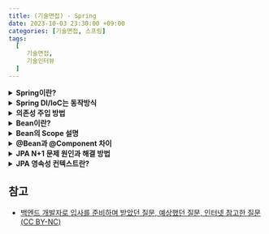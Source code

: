 ```yaml
---
title: (기술면접) - Spring
date: 2023-10-03 23:30:00 +09:00
categories: [기술면접, 스프링]
tags:
  [
     기술면접,
     기술인터뷰
  ]
---
```



<details>
<summary> <b> Spring이란?  </b> </summary>
<div markdown="1">

- 자바 오픈소스 프레임워크 중 하나이다.
- 스프링 컨테이너로 자바 객체를 관리하며 DI와 IoC를 통해 결합도를 낮출수 있다.
- AOP를 통해 공통 기능을 분리하여 관리할 수 있다.

</div>
</details>

<details>
<summary> <b> Spring DI/IoC는 동작방식  </b> </summary>
<div markdown="1">

스프링 프레임워크는 느슨한 결합을 기반으로 동작한다.
ioC 컨테이너를 통해 객체 간의 의존성을 주입하면서 느슨한 결합을 유지할 수 있다.

- **의존성 주입(Dependency Inject)**
  - 객체가 필요로 하는 의존성을 직접 생성하거나 참조하지 않고, 빈 설정 정보를 바탕으로 컨테이너가 자동으로 연결해주는 것

- **제어의 역전(Inversion Of Control)**
  - 개발자가 객체 간의 의존성을 관리하는 코드를 작성하는 것이 아닌, 프레임워크가 의존성 관리를 대신 수행하는 것

- 스프링 DI 과정       
  1) 스프링 컨테이너가 객체 생성을 위해 빈을 생성     
  2) 빈이 생성된 후, 스프링은 빈이 의존하는 다른 빈들을 찾아 의존성 주입 수행     
  3) 의존성 주입이 완료된 빈은 초기화됨       
  4) 빈이 더이상 필요하지 않으면 destory 메서드를 호출하여 빈을 종료한다.     

</div>
</details>

<details>
<summary> <b> 의존성 주입 방법  </b> </summary>
<div markdown="1">

- **생성자 주입**:
  - 생성자 호출시점에 딱 1번만 호출되는 것을 보장하며 불변, 필수 의존관계에 사용

- **Setter 주입**:
  - 선택, 변경 가능성이 있는 의존관계에 사용되며 스프링빈을 선택적으로 등록 가능

- **필드 주입**:
  - @Autowired를 사용하는데 외부에서 변경이 불가능하여 테스트하기가 힘듦
  - 주로 테스트코드에서 사용된다.

</div>
</details>

<details>
<summary> <b> Bean이란?  </b> </summary>
<div markdown="1">

- 스프링 컨테이너 안에 들어있는 객체로 필요할때 스프링 컨테이너에서 가져와 사용한다.
- @Bean 어노테이션을 사용하거나 xml설정을 통해 일반 객체를 Bean으로 등록할 수 있다.

- Bean 생성 과정     
  1) 스프링 컨테이너 생성     
  2) 스프링 빈 생성     
  3) 의존 관계 주입    
  4) 초기화 콜백(@PostConstruct)   
  5) 사용   
  6) 소멸 전 콜백(@PreDestroy)  
  7) 종료

</div>
</details>

<details>
<summary> <b> Bean의 Scope 설명  </b> </summary>
<div markdown="1">

- 빈 스코프는 빈이 존재할 수 있는 범위를 뜻하며 싱글톤, 프로토타입, request, session, application 등이 있다.
- 싱글톤은 기본 스코프로 스크링 컨테이너 시작과 종료까지 유지되는 가장 넓은 범위의 스코프이다.
- 프로트타입은 빈의 생성과 의존관계 주입까지만 관여하고 더는 관리하지 않는 매우 짧은 범위의 스코프이다.

</div>
</details>

<details>
<summary> <b> @Bean과 @Component 차이  </b> </summary>
<div markdown="1">

- **@Bean**:
  - 외부 라이브러리를 Bean으로 등록하고 싶은 경우 사용
  - 메서드 레벨에만 적용 가능

- **@Component**:
  - 클래스 레벨에만 적용 가능
  
</div>
</details>

<details>
<summary> <b> JPA N+1 문제 원인과 해결 방법  </b> </summary>
<div markdown="1">

- N+1 이란 1번의 쿼리를 날렸을때 의도하지 않은 N번의 쿼리가 추가적으로 실행되는 것을 의미한다.
- 발생 원인은 연관관계를 가진 엔티티를 조회할 때 한 쪽 테이블만 조회하고 연결된 다른 테이블은 따로 조회하기 때문이다.
- Fetch Join이나 @EntityGraph사용시 예방할 수 있다.

</div>
</details>

<details>
<summary> <b> JPA 영속성 컨텍스트란?  </b> </summary>
<div markdown="1">

- 영속성 컨텍스트는 entity를 영구 저장하는 환경을 의미한다.
- 1차캐시, 동일성 보장, 쓰기지연, 변경감지(Dirty checking), 지연로딩 등의 이점이 있다.
  - 쓰기지연: 실제 insert되야 할 쿼리를 모아뒀다가 flush 될때 쿼리가 나가는 기능
  - 지연로딩: 연관 관계 매핑되어 있는 엔티티를 조회 시 우선 프록시 객체를 반환하고, 실제로 필요할 때 쿼리를 날려 가저오는 기능

</div>
</details>


## 참고
- [백엔드 개발자로 입사를 준비하며 받았던 질문, 예상했던 질문, 인터넷 참고한 질문(CC BY-NC)](https://github.dev/ksundong/backend-interview-question)
